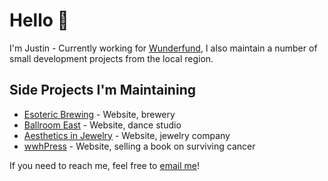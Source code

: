 # Hello :wave:

I'm Justin - Currently working for [Wunderfund](//wunderfund.co),
I also maintain a number of small development projects from the local region.

## Side Projects I'm Maintaining

- [Esoteric Brewing](//esotericbrewing.com) - Website, brewery
- [Ballroom East](//ballroomeast.com) - Website, dance studio
- [Aesthetics in Jewelry](//aestheticsinjewelry.com) - Website, jewelry company
- [wwhPress](//wwhpress.com) - Website, selling a book on surviving cancer

If you need to reach me, feel free to [email me](mailto:justin@wunderfund.co)!
